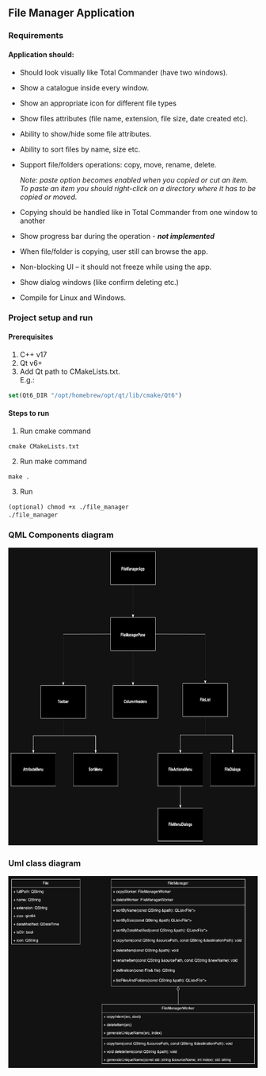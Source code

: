 ## File Manager Application

### Requirements

#### Application should:
- Should look visually like Total Commander (have two windows).
- Show a catalogue inside every window.
- Show an appropriate icon for different file types
- Show files attributes (file name, extension, file size, date created etc).
- Ability to show/hide some file attributes.
- Ability to sort files by name, size etc.
- Support file/folders operations: copy, move, rename, delete.<br />


  _Note: paste option becomes enabled when you copied or cut an item. 
    <br /> To paste an item you should right-click on a directory where it has to be copied or moved._


- Copying should be handled like in Total Commander from one window to another
- Show progress bar during the operation - **_not implemented_**
- When file/folder is copying, user still can browse the app.
- Non-blocking UI – it should not freeze while using the app.
- Show dialog windows (like confirm deleting etc.)
- Compile for Linux and Windows.

### Project setup and run

#### Prerequisites
1. C++ v17
2. Qt v6+
3. Add Qt path to CMakeLists.txt.
</br>E.g.:
```CMAKE
set(Qt6_DIR "/opt/homebrew/opt/qt/lib/cmake/Qt6")
```

#### Steps to run

1. Run cmake command
```shell
cmake CMakeLists.txt
```
2. Run make command
```shell
make .
```
3. Run
```shell
(optional) chmod +x ./file_manager
./file_manager
```

### QML Components diagram

<img src="images/qml-components-diagram.png" width="800" height="600"/> 

### Uml class diagram

<img src="images/cpp-class-diagram.png"/> 
